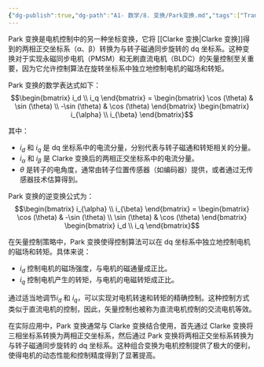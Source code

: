 ```yaml
---
{"dg-publish":true,"dg-path":"A1- 数学/8. 变换/Park变换.md","tags":["Transform"],"permalink":"/A1- 数学/8. 变换/Park变换/","dgPassFrontmatter":true,"noteIcon":"","created":"2024-09-18T14:32:37.000+08:00","updated":"2025-06-30T16:57:54.000+08:00"}
---
```



Park 变换是电机控制中的另一种坐标变换，它将 [[Clarke 变换\|Clarke 变换]]得到的两相正交坐标系（α、β）转换为与转子磁通同步旋转的 dq 坐标系。这种变换对于实现永磁同步电机（PMSM）和无刷直流电机（BLDC）的矢量控制至关重要，因为它允许控制算法在旋转坐标系中独立地控制电机的磁场和转矩。

Park 变换的数学表达式如下：
 $$\begin{bmatrix} i_d \\ i_q \end{bmatrix} = \begin{bmatrix} \cos (\theta) & \sin (\theta) \\ -\sin (\theta) & \cos (\theta) \end{bmatrix} \begin{bmatrix} i_{\alpha} \\ i_{\beta} \end{bmatrix}$$

其中：
- $i_d$ 和 $i_q$ 是 dq 坐标系中的电流分量，分别代表与转子磁通和转矩相关的分量。
- $i_{\alpha}$ 和 $i_{\beta}$ 是 Clarke 变换后的两相正交坐标系中的电流分量。
- $\theta$ 是转子的电角度，通常由转子位置传感器（如编码器）提供，或者通过无传感器技术估算得到。


Park 变换的逆变换公式为：
 $$\begin{bmatrix} i_{\alpha} \\ i_{\beta} \end{bmatrix} = \begin{bmatrix} \cos (\theta) & -\sin (\theta) \\ \sin (\theta) & \cos (\theta) \end{bmatrix} \begin{bmatrix} i_d \\ i_q \end{bmatrix}$$

在矢量控制策略中，Park 变换使得控制算法可以在 dq 坐标系中独立地控制电机的磁场和转矩。具体来说：
- $i_d$ 控制电机的磁场强度，与电机的磁通量成正比。
- $i_q$ 控制电机产生的转矩，与电机的电磁转矩成正比。

通过适当地调节$i_d$ 和 $i_q$，可以实现对电机转速和转矩的精确控制。这种控制方式类似于直流电机的控制，因此，矢量控制也被称为直流电机控制的交流电机等效。

在实际应用中，Park 变换通常与 Clarke 变换结合使用，首先通过 Clarke 变换将三相坐标系转换为两相正交坐标系，然后通过 Park 变换将两相正交坐标系转换为与转子磁通同步旋转的 dq 坐标系。这种组合变换为电机控制提供了极大的便利，使得电机的动态性能和控制精度得到了显著提高。

